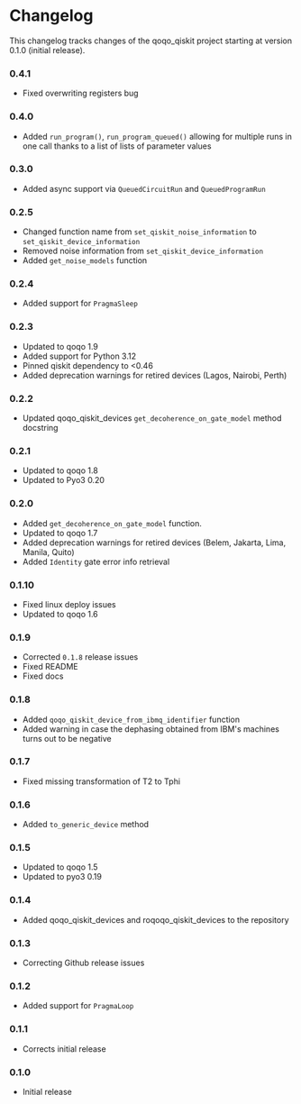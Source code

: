# Changelog

This changelog tracks changes of the qoqo_qiskit project starting at version 0.1.0 (initial release).

### 0.4.1

* Fixed overwriting registers bug

### 0.4.0

* Added `run_program()`, `run_program_queued()` allowing for multiple runs in one call thanks to a list of lists of parameter values

### 0.3.0

* Added async support via `QueuedCircuitRun` and `QueuedProgramRun`

### 0.2.5

* Changed function name from `set_qiskit_noise_information` to `set_qiskit_device_information`
* Removed noise information from `set_qiskit_device_information`
* Added `get_noise_models` function

### 0.2.4

* Added support for `PragmaSleep`

### 0.2.3

* Updated to qoqo 1.9
* Added support for Python 3.12
* Pinned qiskit dependency to <0.46
* Added deprecation warnings for retired devices (Lagos, Nairobi, Perth)

### 0.2.2

* Updated qoqo_qiskit_devices `get_decoherence_on_gate_model` method docstring

### 0.2.1

* Updated to qoqo 1.8
* Updated to Pyo3 0.20

### 0.2.0

* Added `get_decoherence_on_gate_model` function.
* Updated to qoqo 1.7
* Added deprecation warnings for retired devices (Belem, Jakarta, Lima, Manila, Quito)
* Added `Identity` gate error info retrieval

### 0.1.10

* Fixed linux deploy issues
* Updated to qoqo 1.6

### 0.1.9

* Corrected `0.1.8` release issues
* Fixed README
* Fixed docs

### 0.1.8

* Added `qoqo_qiskit_device_from_ibmq_identifier` function
* Added warning in case the dephasing obtained from IBM's machines turns out to be negative

### 0.1.7

* Fixed missing transformation of T2 to Tphi

### 0.1.6

* Added `to_generic_device` method

### 0.1.5

* Updated to qoqo 1.5
* Updated to pyo3 0.19

### 0.1.4

* Added qoqo_qiskit_devices and roqoqo_qiskit_devices to the repository

### 0.1.3

* Correcting Github release issues

### 0.1.2

* Added support for `PragmaLoop`

### 0.1.1

* Corrects initial release

### 0.1.0

* Initial release